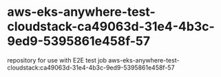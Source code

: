 # aws-eks-anywhere-test-cloudstack-ca49063d-31e4-4b3c-9ed9-5395861e458f-57
repository for use with E2E test job aws-eks-anywhere-test-cloudstack:ca49063d-31e4-4b3c-9ed9-5395861e458f-57
